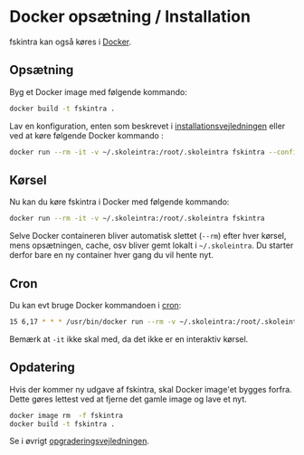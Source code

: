 # Docker opsætning / Installation #

fskintra kan også køres i [Docker](https://www.docker.com/).

## Opsætning ##

Byg et Docker image med følgende kommando:

```bash
docker build -t fskintra .
```

Lav en konfiguration, enten som beskrevet i [installationsvejledningen](install.md)
eller ved at køre følgende Docker kommando :

```bash
docker run --rm -it -v ~/.skoleintra:/root/.skoleintra fskintra --config
```

## Kørsel ##

Nu kan du køre fskintra i Docker med følgende kommando:

```bash
docker run --rm -it -v ~/.skoleintra:/root/.skoleintra fskintra
```

Selve Docker containeren bliver automatisk slettet (`--rm`) efter hver kørsel,
mens opsætningen, cache, osv bliver gemt lokalt i `~/.skoleintra`.
Du starter derfor bare en ny container hver gang du vil hente nyt.


## Cron ##

Du kan evt bruge Docker kommandoen i [cron](cron.md):

```bash
15 6,17 * * * /usr/bin/docker run --rm -v ~/.skoleintra:/root/.skoleintra fskintra
```

Bemærk at `-it` ikke skal med, da det ikke er en interaktiv kørsel.


## Opdatering ##

Hvis der kommer ny udgave af fskintra, skal Docker image'et bygges forfra.
Dette gøres lettest ved at fjerne det gamle image og lave et nyt.

```bash
docker image rm  -f fskintra
docker build -t fskintra .
```

Se i øvrigt [opgraderingsvejledningen](upgrade.md).
